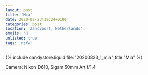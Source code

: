 ```yaml
---
layout: post
title: 'Mia'
date: 2020-08-23T19:24+0100
categories: post
location: 'Zandvoort, Netherlands'
emojis: '🔞'
unlisted: true
tags: 'nsfw'
---
```


{% include candystore.liquid file:"20200823_1_mia" title:"Mia" %}

Camera: Nikon D610, Sigam 50mm Art f/1.4
